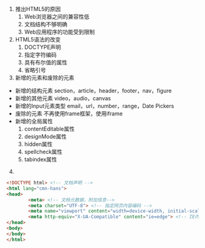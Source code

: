 1. 推出HTML5的原因  
    1. Web浏览器之间的兼容性低
    2. 文档结构不够明确
    3. Web应用程序的功能受到限制
2. HTML5语法的改变  
    1. DOCTYPE声明
    2. 指定字符编码
    3. 具有布尔值的属性
    4. 省略引号
3. 新增的元素和废除的元素
* 新增的结构元素
        section，article，header，footer，nav，figure
* 新增的其他元素
        video，audio，canvas
* 新增的Input元素类型
        email，url，number，range，Date Pickers
* 废除的元素
        不再使用frame框架，使用iframe
* 新增的全局属性  
    1. contentEditable属性
    2. designMode属性
    3. hidden属性
    4. spellcheck属性
    5. tabindex属性
4. 
````html
<!DOCTYPE html> <!-- 文档声明 -->
<html lang="cmn-hans">
<head>
        <meta> <!-- 文档元数据，附加信息-->
        <meta charset="UTF-8"> <!-- 指定网页内容编码 -->
        <meta name="viewport" content="width=device-width, initial-scale=1.0"> <!-- 适配移动端 -->
        <meta http-equiv="X-UA-Compatible" content="ie=edge"> <!-- IE内核切换 -->
</head>
<body>
</body>
</html>
````
